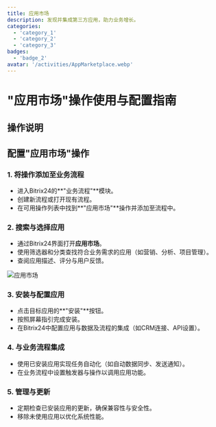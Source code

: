 ```yaml
---
title: 应用市场
description: 发现并集成第三方应用，助力业务增长。
categories: 
  - 'category_1'
  - 'category_2'
  - 'category_3'
badges:
  - 'badge_2'
avatar: '/activities/AppMarketplace.webp'
---
```

# "应用市场"操作使用与配置指南

## 操作说明

## **配置"应用市场"操作**

### 1. 将操作添加至业务流程
- 进入Bitrix24的**"业务流程"**模块。
- 创建新流程或打开现有流程。
- 在可用操作列表中找到**"应用市场"**操作并添加至流程中。

### 2. 搜索与选择应用
- 通过Bitrix24界面打开**应用市场**。
- 使用筛选器和分类查找符合业务需求的应用（如营销、分析、项目管理）。
- 查阅应用描述、评分与用户反馈。

![应用市场](/activities/AppMarketplace.webp)

### 3. 安装与配置应用
- 点击目标应用的**"安装"**按钮。
- 按照屏幕指引完成安装。
- 在Bitrix24中配置应用与数据及流程的集成（如CRM连接、API设置）。

### 4. 与业务流程集成
- 使用已安装应用实现任务自动化（如自动数据同步、发送通知）。
- 在业务流程中设置触发器与操作以调用应用功能。

### 5. 管理与更新
- 定期检查已安装应用的更新，确保兼容性与安全性。
- 移除未使用应用以优化系统性能。